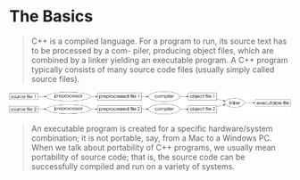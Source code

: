 # The Basics

>C++ is a compiled language. For a program to run, its source text has to be processed by a com-
piler, producing object files, which are combined by a linker yielding an executable program. A
C++ program typically consists of many source code files (usually simply called source files).

![Scheme of Compiler Process](images/compiler_process.png)

>An executable program is created for a specific hardware/system combination; it is not portable,
say, from a Mac to a Windows PC. When we talk about portability of C++ programs, we usually
mean portability of source code; that is, the source code can be successfully compiled and run on a
variety of systems.